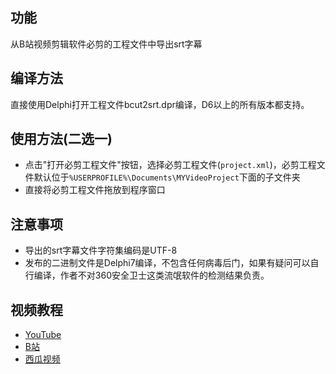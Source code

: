 ## 功能

从B站视频剪辑软件必剪的工程文件中导出srt字幕

## 编译方法

直接使用Delphi打开工程文件bcut2srt.dpr编译，D6以上的所有版本都支持。

## 使用方法(二选一)

- 点击"打开必剪工程文件"按钮，选择必剪工程文件(`project.xml`)，必剪工程文件默认位于`%USERPROFILE%\Documents\MYVideoProject`下面的子文件夹
- 直接将必剪工程文件拖放到程序窗口

## 注意事项

- 导出的srt字幕文件字符集编码是UTF-8
- 发布的二进制文件是Delphi7编译，不包含任何病毒后门，如果有疑问可以自行编译，作者不对360安全卫士这类流氓软件的检测结果负责。

## 视频教程

- [YouTube](https://www.youtube.com/watch?v=mniYgtSRy_k)
- [B站](https://www.bilibili.com/video/BV19b4y1776X/)
- [西瓜视频](https://www.ixigua.com/7057811815547273759)
